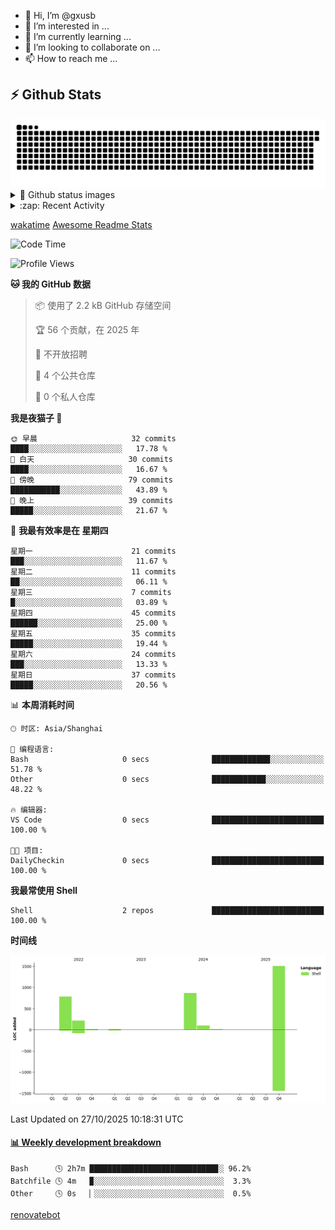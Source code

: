 - 👋 Hi, I’m @gxusb
- 👀 I’m interested in ...
- 🌱 I’m currently learning ...
- 💞️ I’m looking to collaborate on ...
- 📫 How to reach me ...

## ⚡ Github Stats

<picture>
  <source media="(prefers-color-scheme: dark)" srcset="assets/github-snake-dark.svg" />
  <source media="(prefers-color-scheme: light)" srcset="assets/github-snake.svg" />
  <img alt="github-snake" src="assets/github-snake.svg" />
</picture>

<details>
<summary>👀 Github status images</summary>
<p align="left">
  <img width="49.8%" src="https://github-readme-stats.vercel.app/api?username=gxusb&show_icons=true&theme=tokyonight&hide_border=true&locale=cn">
  [![GitHub Streak](https://streak-stats.demolab.com?user=gxusb&theme=vue&locale=zh_Hans&date_format=%5BY.%5Dn.j)](https://git.io/streak-stats)
</p>

[![Ashutosh's github activity graph](https://github-readme-activity-graph.vercel.app/graph?username=gxusb&bg_color=293036&color=ffffff&line=9ecbff&point=f97583&area=true&hide_border=true)](https://github.com/ashutosh00710/github-readme-activity-graph)
</details>

<details>
<summary>:zap: Recent Activity</summary>
<!--START_SECTION:activity-->

1. 🎉 Merged PR [#17](https://github.com/gxusb/gxusb/pull/17) in [gxusb/gxusb](https://github.com/gxusb/gxusb)
2. 🎉 Merged PR [#16](https://github.com/gxusb/gxusb/pull/16) in [gxusb/gxusb](https://github.com/gxusb/gxusb)
3. 🎉 Merged PR [#15](https://github.com/gxusb/gxusb/pull/15) in [gxusb/gxusb](https://github.com/gxusb/gxusb)
4. 🎉 Merged PR [#14](https://github.com/gxusb/gxusb/pull/14) in [gxusb/gxusb](https://github.com/gxusb/gxusb)
5. ❗ Opened issue [#56](https://github.com/hua0512/stream-rec/issues/56) in [hua0512/stream-rec](https://github.com/hua0512/stream-rec)
6. ❗ Opened issue [#50](https://github.com/hua0512/stream-rec/issues/50) in [hua0512/stream-rec](https://github.com/hua0512/stream-rec)
7. 🗣 Commented on [#5](https://github.com/v03413/ServerStatus-Client/issues/5) in [v03413/ServerStatus-Client](https://github.com/v03413/ServerStatus-Client)
8. ❗️ Opened issue [#5](https://github.com/v03413/ServerStatus-Client/issues/5) in [v03413/ServerStatus-Client](https://github.com/v03413/ServerStatus-Client)
9. ❗️ Opened issue [#2233](https://github.com/alist-org/alist/issues/2233) in [alist-org/alist](https://github.com/alist-org/alist)
10. ❗️ Opened issue [#194](https://github.com/cppla/ServerStatus/issues/194) in [cppla/ServerStatus](https://github.com/cppla/ServerStatus)

<!--END_SECTION:activity-->
</details>

[wakatime](https://wakatime.com/dashboard) [Awesome Readme Stats](https://github.com/marketplace/actions/profile-readme-development-stats)

<!--START_SECTION:waka-->
![Code Time](http://img.shields.io/badge/Code%20Time-225%20hrs%2028%20mins-blue)

![Profile Views](http://img.shields.io/badge/%E4%B8%AA%E4%BA%BA%E8%B5%84%E6%96%99%E8%A7%82%E7%9C%8B%E6%AC%A1%E6%95%B0-16-blue)

**🐱 我的 GitHub 数据** 

> 📦  使用了 2.2 kB GitHub 存储空间 
 > 
> 🏆 56 个贡献，在 2025 年
 > 
> 🚫 不开放招聘
 > 
> 📜 4 个公共仓库 
 > 
> 🔑 0 个私人仓库 
 > 
**我是夜猫子 🦉** 

```text
🌞 早晨                     32 commits          ████░░░░░░░░░░░░░░░░░░░░░   17.78 % 
🌆 白天                     30 commits          ████░░░░░░░░░░░░░░░░░░░░░   16.67 % 
🌃 傍晚                     79 commits          ███████████░░░░░░░░░░░░░░   43.89 % 
🌙 晚上                     39 commits          █████░░░░░░░░░░░░░░░░░░░░   21.67 % 
```
📅 **我最有效率是在 星期四** 

```text
星期一                      21 commits          ███░░░░░░░░░░░░░░░░░░░░░░   11.67 % 
星期二                      11 commits          ██░░░░░░░░░░░░░░░░░░░░░░░   06.11 % 
星期三                      7 commits           █░░░░░░░░░░░░░░░░░░░░░░░░   03.89 % 
星期四                      45 commits          ██████░░░░░░░░░░░░░░░░░░░   25.00 % 
星期五                      35 commits          █████░░░░░░░░░░░░░░░░░░░░   19.44 % 
星期六                      24 commits          ███░░░░░░░░░░░░░░░░░░░░░░   13.33 % 
星期日                      37 commits          █████░░░░░░░░░░░░░░░░░░░░   20.56 % 
```


📊 **本周消耗时间** 

```text
🕑︎ 时区: Asia/Shanghai

💬 编程语言: 
Bash                     0 secs              █████████████░░░░░░░░░░░░   51.78 % 
Other                    0 secs              ████████████░░░░░░░░░░░░░   48.22 % 

🔥 编辑器: 
VS Code                  0 secs              █████████████████████████   100.00 % 

🐱‍💻 项目: 
DailyCheckin             0 secs              █████████████████████████   100.00 % 
```

**我最常使用 Shell** 

```text
Shell                    2 repos             █████████████████████████   100.00 % 
```



**时间线**

![Lines of Code chart](https://raw.githubusercontent.com/gxusb/gxusb/master/assets/bar_graph.png)


 Last Updated on 27/10/2025 10:18:31 UTC
<!--END_SECTION:waka-->

<!-- waka-box start -->
#### <a href="https://gist.github.com/595eec8ae8745b516c9a8ad8a265a100" target="_blank">📊 Weekly development breakdown</a>
```text
Bash      🕓 2h7m ████████████████████████████▊░ 96.2%
Batchfile 🕓 4m   ▉░░░░░░░░░░░░░░░░░░░░░░░░░░░░░  3.3%
Other     🕓 0s   ▏░░░░░░░░░░░░░░░░░░░░░░░░░░░░░  0.5%
```
<!-- Powered by https://github.com/YouEclipse/waka-box-go . -->
<!-- waka-box end -->

<!---
gxusb/gxusb is a ✨ special ✨ repository because its `README.md` (this file) appears on your GitHub profile.
You can click the Preview link to take a look at your changes.
--->

[renovatebot](https://app.renovatebot.com/dashboard)
